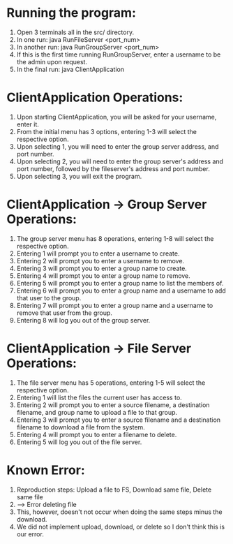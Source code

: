 # Running the program:
1. Open 3 terminals all in the src/ directory.
2. In one run: java RunFileServer <port_num>
3. In another run: java RunGroupServer <port_num>
4. If this is the first time running RunGroupServer, enter a username to be the admin upon request.
5. In the final run: java ClientApplication

# ClientApplication Operations:
1. Upon starting ClientApplication, you will be asked for your username, enter it.
2. From the initial menu has 3 options, entering 1-3 will select the respective option.
3. Upon selecting 1, you will need to enter the group server address, and port number.
4. Upon selecting 2, you will need to enter the group server's address and port number, followed by the fileserver's address and port number.
5. Upon selecting 3, you will exit the program.

# ClientApplication -> Group Server Operations:
1. The group server menu has 8 operations, entering 1-8 will select the respective option.
2. Entering 1 will prompt you to enter a username to create.
3. Entering 2 will prompt you to enter a username to remove.
4. Entering 3 will prompt you to enter a group name to create.
5. Entering 4 will prompt you to enter a group name to remove.
6. Entering 5 will prompt you to enter a group name to list the members of.
7. Entering 6 will prompt you to enter a group name and a username to add that user to the group.
8. Entering 7 will prompt you to enter a group name and a username to remove that user from the group.
9. Entering 8 will log you out of the group server.

# ClientApplication -> File Server Operations:
1. The file server menu has 5 operations, entering 1-5 will select the respective option.
2. Entering 1 will list the files the current user has access to.
3. Entering 2 will prompt you to enter a source filename, a destination filename, and group name to upload a file to that group.
4. Entering 3 will prompt you to enter a source filename and a destination filename to download a file from the system.
5. Entering 4 will prompt you to enter a filename to delete.
6. Entering 5 will log you out of the file server.


# Known Error:
1. Reproduction steps: Upload a file to FS, Download same file, Delete same file
2. --> Error deleting file <filename>
3. This, however, doesn't not occur when doing the same steps minus the download.
4. We did not implement upload, download, or delete so I don't think this is our error.
